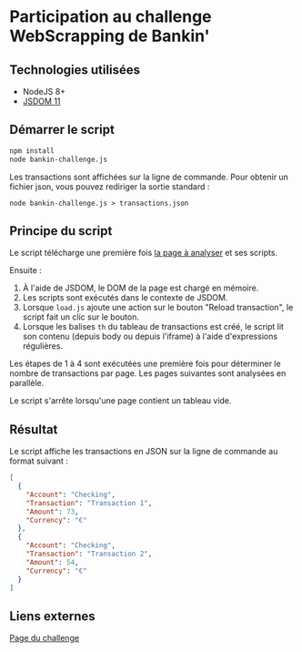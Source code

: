 # Participation au challenge WebScrapping de Bankin'

## Technologies utilisées
- NodeJS 8+
- [JSDOM 11](https://github.com/tmpvar/jsdom)

## Démarrer le script
~~~bash
npm install
node bankin-challenge.js
~~~
Les transactions sont affichées sur la ligne de commande. Pour obtenir un fichier json, vous pouvez rediriger la sortie standard :
~~~
node bankin-challenge.js > transactions.json
~~~

## Principe du script
Le script télécharge une première fois [la page à analyser](https://web.bankin.com/challenge/index.html) et ses scripts.

Ensuite :
1. À l'aide de JSDOM, le DOM de la page est chargé en mémoire.
2. Les scripts sont exécutés dans le contexte de JSDOM.
3. Lorsque `load.js` ajoute une action sur le bouton "Reload transaction", le script fait un clic sur le bouton.
4. Lorsque les balises `th` du tableau de transactions est créé, le script lit son contenu (depuis body ou depuis l'iframe) à l'aide d'expressions régulières.

Les étapes de 1 à 4 sont exécutées une première fois pour déterminer le nombre de transactions par page. Les pages suivantes sont analysées en parallèle.

Le script s'arrête lorsqu'une page contient un tableau vide.

## Résultat
Le script affiche les transactions en JSON sur la ligne de commande au format suivant :
~~~json
[
  {
    "Account": "Checking",
    "Transaction": "Transaction 1",
    "Amount": 73,
    "Currency": "€"
  },
  {
    "Account": "Checking",
    "Transaction": "Transaction 2",
    "Amount": 54,
    "Currency": "€"
  }
]
~~~

## Liens externes
[Page du challenge](https://blog.bankin.com/challenge-engineering-web-scrapping-dc5839543117)
